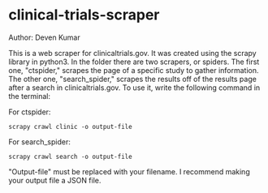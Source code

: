 # clinical-trials-scraper

Author: Deven Kumar

This is a web scraper for clinicaltrials.gov. It was created using the scrapy library in python3. In the folder there are two scrapers, or spiders. The first one, "ctspider," scrapes the page of a specific study to gather information. The other one, "search_spider," scrapes the results off of the results page after a search in clinicaltrials.gov. To use it, write the following command in the terminal:

For ctspider:
```
scrapy crawl clinic -o output-file
```

For search_spider:
```
scrapy crawl search -o output-file
```
"Output-file" must be replaced with your filename. I recommend making your output file a JSON file.
